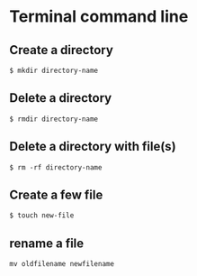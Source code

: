 # Terminal command line


## Create a directory

    $ mkdir directory-name
    
## Delete a directory 

    $ rmdir directory-name
    
## Delete a directory with file(s)

    $ rm -rf directory-name
    
## Create a few file

    $ touch new-file


## rename a file

    mv oldfilename newfilename
    
